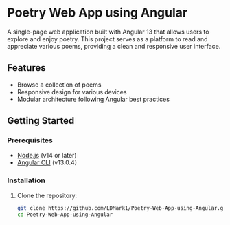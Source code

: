 # Poetry Web App using Angular

A single-page web application built with Angular 13 that allows users to explore and enjoy poetry. This project serves as a platform to read and appreciate various poems, providing a clean and responsive user interface.

## Features

- Browse a collection of poems
- Responsive design for various devices
- Modular architecture following Angular best practices

## Getting Started

### Prerequisites

- [Node.js](https://nodejs.org/) (v14 or later)
- [Angular CLI](https://angular.io/cli) (v13.0.4)

### Installation

1. Clone the repository:
   ```bash
   git clone https://github.com/LDMark1/Poetry-Web-App-using-Angular.git
   cd Poetry-Web-App-using-Angular
   
